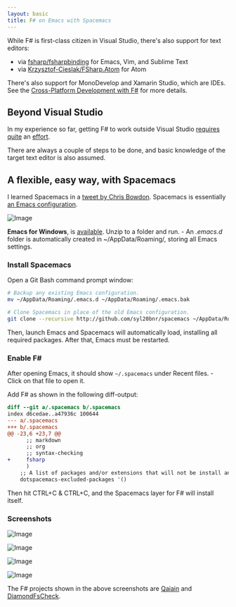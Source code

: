 ```yaml
---
layout: basic
title: F# on Emacs with Spacemacs
---
```


While F# is first-class citizen in Visual Studio, there's also support for text editors:

 * via [fsharp/fsharpbinding](https://github.com/fsharp/fsharpbinding) for Emacs, Vim, and Sublime Text
 * via [Krzysztof-Cieslak/FSharp.Atom](https://github.com/Krzysztof-Cieslak/FSharp.Atom) for Atom

<div class="message"><p>There's also support for MonoDevelop and Xamarin Studio, which are IDEs. See the <a href="http://fsharp.org/guides/mac-linux-cross-platform/index.html#editing">Cross-Platform Development with F#</a> for more details.</p></div>

## Beyond Visual Studio

In my experience so far, getting F# to work outside Visual Studio [requires](https://github.com/fsharp/fsharpbinding/blob/master/emacs/README.md#installation) [quite](https://github.com/fsharp/fsharpbinding/blob/master/vim/README.mkd#installing) an [effort](https://github.com/fsharp/fsharpbinding/blob/master/sublimetext/README.md#general-steps).

There are always a couple of steps to be done, and basic knowledge of the target text editor is also assumed.

## A flexible, easy way, with Spacemacs

I learned Spacemacs in a [tweet by Chris Bowdon](https://twitter.com/nikosbaxevanis/status/588088768869072897). Spacemacs is essentially [an Emacs configuration](https://github.com/syl20bnr/spacemacs#batteries-included).

![Image](http://nikosbaxevanis.com/images/articles/2015-04-25-fsharp-on-emacs-with-spacemacs-05.png)

<div class="message">
  <p><strong>Emacs for Windows</strong>, is <a href="ftp://ftp.gnu.org/gnu/emacs/windows/">available</a>. Unzip to a folder and run. - An <em>.emacs.d</em> folder is automatically created in ~/AppData/Roaming/, storing all Emacs settings.</p>
</div>

### Install Spacemacs

Open a Git Bash command prompt window:


``` bash
# Backup any existing Emacs configuration.
mv ~/AppData/Roaming/.emacs.d ~/AppData/Roaming/.emacs.bak

# Clone Spacemacs in place of the old Emacs configuration.
git clone --recursive http://github.com/syl20bnr/spacemacs ~/AppData/Roaming/.emacs.d
```

Then, launch Emacs and Spacemacs will automatically load, installing all required packages. After that, Emacs must be restarted.

### Enable F#

After opening Emacs, it should show `~/.spacemacs` under Recent files. - Click on that file to open it.

Add F# as shown in the following diff-output:

``` diff
diff --git a/.spacemacs b/.spacemacs
index d6cedae..a47936c 100644
--- a/.spacemacs
+++ b/.spacemacs
@@ -23,6 +23,7 @@
      ;; markdown
      ;; org
      ;; syntax-checking
+     fsharp
      )
    ;; A list of packages and/or extensions that will not be install and loaded.
    dotspacemacs-excluded-packages '()
```

Then hit CTRL+C & CTRL+C, and the Spacemacs layer for F# will install itself.

### Screenshots

![Image](http://nikosbaxevanis.com/images/articles/2015-04-25-fsharp-on-emacs-with-spacemacs-04.png)

![Image](http://nikosbaxevanis.com/images/articles/2015-04-25-fsharp-on-emacs-with-spacemacs-01.png)

![Image](http://nikosbaxevanis.com/images/articles/2015-04-25-fsharp-on-emacs-with-spacemacs-02.png)

![Image](http://nikosbaxevanis.com/images/articles/2015-04-25-fsharp-on-emacs-with-spacemacs-03.png)

The F# projects shown in the above screenshots are [Qaiain](https://github.com/GreanTech/Qaiain) and [DiamondFsCheck](https://github.com/ploeh/DiamondFsCheck).

